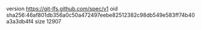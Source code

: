 version https://git-lfs.github.com/spec/v1
oid sha256:46af801db356a0c50a472497eebe82512382c98db549e583ff74b40a3a3db4f4
size 12907
